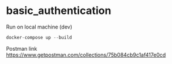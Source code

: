 # basic_authentication

Run on local machine (dev)

```javascript
docker-compose up --build
```

Postman
link
https://www.getpostman.com/collections/75b084cb9c1af417e0cd
